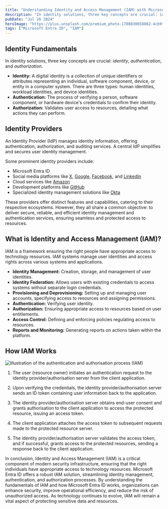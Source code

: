 ```yaml
---
title: "Understanding Identity and Access Management (IAM) with Microsoft Entra ID"
description: "In identity solutions, three key concepts are crucial: identity, authentication, and authorization."
pubDate: "Jul 26 2024"
heroImage: "https://plus.unsplash.com/premium_photo-1700830658802-4cb9f1cb7765?q=80&w=1974&auto=format&fit=crop&ixlib=rb-4.0.3&ixid=M3wxMjA3fDB8MHxwaG90by1wYWdlfHx8fGVufDB8fHx8fA%3D%3D"
tags: ["Microsoft Entra ID", "IAM"]
---
```


## Identity Fundamentals

In identity solutions, three key concepts are crucial: _identity_, _authentication_, and _authorization_.

- **Identity:** A digital identity is a collection of unique identifiers or attributes representing an individual, software component, device, or entity in a computer system. There are three types: human identities, workload identities, and device identities.
- **Authentication:** The process of verifying a person, software component, or hardware device's credentials to confirm their identity.
- **Authorization:** Validates user access to resources, detailing what actions they can perform.

## Identity Providers

An Identity Provider (IdP) manages identity information, offering authentication, authorization, and auditing services. A central IdP simplifies and secures user identity management.

Some prominent identity providers include:

- Microsoft Entra ID
- Social media platforms like [X](https://x.com/), [Google](https://www.google.com/), [Facebook](https://facebook.com/), and [LinkedIn](https://www.linkedin.com/)
- Cloud services like [Amazon](https://aws.amazon.com/)
- Development platforms like [GitHub](https://github.com/)
- Specialized identity management solutions like [Okta](https://www.okta.com/)

These providers offer distinct features and capabilities, catering to their respective ecosystems. However, they all share a common objective: to deliver secure, reliable, and efficient identity management and authentication services, ensuring seamless and protected access to resources.

## What is Identity and Access Management (IAM)?

IAM is a framework ensuring the right people have appropriate access to technology resources. IAM systems manage user identities and access rights across various systems and applications.

- **Identity Management:** Creation, storage, and management of user identities.
- **Identity Federation:** Allows users with existing credentials to access systems without separate login credentials.
- **Provisioning and Deprovisioning:** Setting up and managing user accounts, specifying access to resources and assigning permissions.
- **Authentication:** Verifying user identity.
- **Authorization:** Ensuring appropriate access to resources based on user entitlements.
- **Access Control:** Defining and enforcing policies regulating access to resources.
- **Reports and Monitoring:** Generating reports on actions taken within the platform.

## How IAM Works

![Illustration of the authentication and authorisation process (IAM)](https://delinvon.sirv.com/tetteis-cyber/how-iam-works.png)

1. The user (resource owner) initiates an authentication request to the identity provider/authorisation server from the client application.

2. Upon verifying the credentials, the identity provider/authorisation server sends an ID token containing user information back to the application.

3. The identity provider/authorisation server obtains end-user consent and grants authorisation to the client application to access the protected resource, issuing an access token.

4. The client application attaches the access token to subsequent requests made to the protected resource server.

5. The identity provider/authorisation server validates the access token, and if successful, grants access to the protected resources, sending a response back to the client application.

In conclusion, Identity and Access Management (IAM) is a critical component of modern security infrastructure, ensuring that the right individuals have appropriate access to technology resources. Microsoft Entra ID offers a robust IAM solution, streamlining identity management, authentication, and authorization processes. By understanding the fundamentals of IAM and how Microsoft Entra ID works, organizations can enhance security, improve operational efficiency, and reduce the risk of unauthorized access. As technology continues to evolve, IAM will remain a vital aspect of protecting sensitive data and resources.
